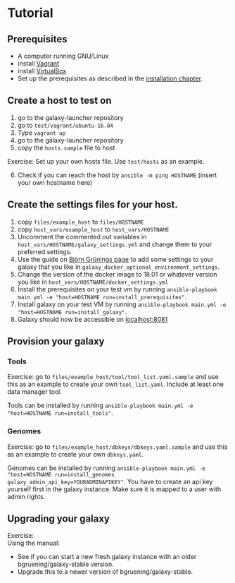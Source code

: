 # Tutorial

## Prerequisites

* A computer running GNU/Linux
* install [Vagrant](https://www.vagrantup.com/)
* install [VirtualBox](https://www.virtualbox.org/)
* Set up the prerequisites as described in the [installation chapter](../user_guide/installation.md).

## Create a host to test on
1. go to the galaxy-launcher repository
2. go to `test/vagrant/ubuntu-16.04`
3. Type `vagrant up`
4. go to the galaxy-launcher repository
5. copy the `hosts.sample` file to host

Exercise: Set up your own hosts file. Use `test/hosts` as an example.

6. Check if you can reach the host by `ansible -m ping HOSTNAME` (insert your own hostname here)

## Create the settings files for your host.
1. copy `files/example_host` to `files/HOSTNAME`
2. copy `host_vars/example_host` to `host_vars/HOSTNAME`
3. Uncomment the commented out variables in `host_vars/HOSTNAME/galaxy_settings.yml` and change them to your preferred settings.
4. Use the guide on [Björn Grünings page](https://github.com/bgruening/docker-galaxy-stable#Galaxys-config-settings) to add some settings to your galaxy that you like in `galaxy_docker_optional_environment_settings`.
5. Change the version of the docker image to 18.01 or whatever version you like in `host_vars/HOSTNAME/docker_settings.yml`
6. Install the prerequisites on your test vm by running `ansible-playbook main.yml -e "host=HOSTNAME run=install_prerequisites"`.
7. Install galaxy on your test VM by running `ansible-playbook main.yml -e "host=HOSTNAME run=install_galaxy"`.
8. Galaxy should now be accessible on [localhost:8081](http://localhost:8081)

## Provision your galaxy

### Tools
Exercise: go to `files/example_host/tool/tool_list.yaml.sample` and use this as an example to create your own `tool_list.yaml`. Include at least one data manager tool.

Tools can be installed by running `ansible-playbook main.yml -e "host=HOSTNAME run=install_tools"`.

### Genomes
Exercise: go to `files/example_host/dbkeys/dbkeys.yaml.sample` and use this as an example to create your own `dbkeys.yaml`.

Genomes can be installed by running `ansible-playbook main.yml -e "host=HOSTNAME run=install_genomes galaxy_admin_api_key=YOURADMINAPIKEY"`. You have to create an api key yourself first in the galaxy instance. Make sure it is mapped to a user with admin rights.

## Upgrading your galaxy
Exercise:  
Using the manual:
* See if you can start a new fresh galaxy instance with an older bgruening/galaxy-stable version.
* Upgrade this to a newer version of bgruening/galaxy-stable.
